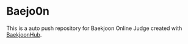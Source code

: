 # Baejo0n
This is a auto push repository for Baekjoon Online Judge created with [BaekjoonHub](https://github.com/BaekjoonHub/BaekjoonHub).
